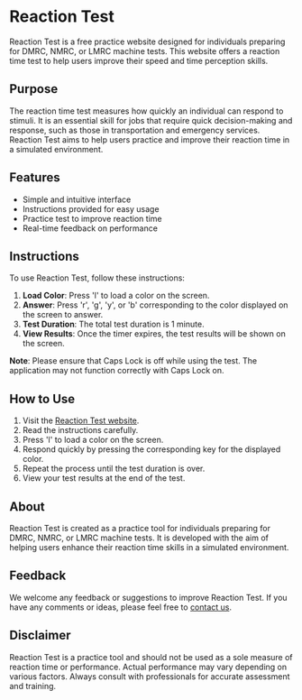 # Reaction Test

Reaction Test is a free practice website designed for individuals preparing for DMRC, NMRC, or LMRC machine tests. This website offers a reaction time test to help users improve their speed and time perception skills.

## Purpose
The reaction time test measures how quickly an individual can respond to stimuli. It is an essential skill for jobs that require quick decision-making and response, such as those in transportation and emergency services. Reaction Test aims to help users practice and improve their reaction time in a simulated environment.

## Features
- Simple and intuitive interface
- Instructions provided for easy usage
- Practice test to improve reaction time
- Real-time feedback on performance

## Instructions
To use Reaction Test, follow these instructions:
1. **Load Color**: Press 'l' to load a color on the screen.
2. **Answer**: Press 'r', 'g', 'y', or 'b' corresponding to the color displayed on the screen to answer.
3. **Test Duration**: The total test duration is 1 minute.
4. **View Results**: Once the timer expires, the test results will be shown on the screen.

**Note**: Please ensure that Caps Lock is off while using the test. The application may not function correctly with Caps Lock on.

## How to Use
1. Visit the [Reaction Test website](https://reaction-time-tester-mu.vercel.app/).
2. Read the instructions carefully.
3. Press 'l' to load a color on the screen.
4. Respond quickly by pressing the corresponding key for the displayed color.
5. Repeat the process until the test duration is over.
6. View your test results at the end of the test.

## About
Reaction Test is created as a practice tool for individuals preparing for DMRC, NMRC, or LMRC machine tests. It is developed with the aim of helping users enhance their reaction time skills in a simulated environment.

## Feedback
We welcome any feedback or suggestions to improve Reaction Test. If you have any comments or ideas, please feel free to [contact us](mailto:ayushgupta3172@gmail.com).

## Disclaimer
Reaction Test is a practice tool and should not be used as a sole measure of reaction time or performance. Actual performance may vary depending on various factors. Always consult with professionals for accurate assessment and training.
